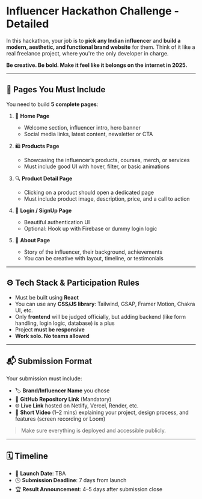 # Influencer Hackathon Challenge - Detailed

In this hackathon, your job is to **pick any Indian influencer** and **build a modern, aesthetic, and functional brand website** for them. Think of it like a real freelance project, where you're the only developer in charge.

**Be creative. Be bold. Make it feel like it belongs on the internet in 2025.**

---

## 📄 Pages You Must Include

You need to build **5 complete pages**:

1. 🏡 **Home Page**
   - Welcome section, influencer intro, hero banner
   - Social media links, latest content, newsletter or CTA

2. 🛍️ **Products Page**
   - Showcasing the influencer’s products, courses, merch, or services
   - Must include good UI with hover, filter, or basic animations

3. 🔍 **Product Detail Page**
   - Clicking on a product should open a dedicated page
   - Must include product image, description, price, and a call to action

4. 🔐 **Login / SignUp Page**
   - Beautiful authentication UI
   - Optional: Hook up with Firebase or dummy login logic

5. 👤 **About Page**
   - Story of the influencer, their background, achievements
   - You can be creative with layout, timeline, or testimonials

---

## ⚙️ Tech Stack & Participation Rules

- Must be built using **React**
- You can use any **CSS/JS library**: Tailwind, GSAP, Framer Motion, Chakra UI, etc.
- Only **frontend** will be judged officially, but adding backend (like form handling, login logic, database) is a plus
- Project **must be responsive**
- **Work solo. No teams allowed**

---

## 📬 Submission Format

Your submission must include:

- 🏷️ **Brand/Influencer Name** you chose
- 🔗 **GitHub Repository Link** (Mandatory)
- 🌐 **Live Link** hosted on Netlify, Vercel, Render, etc.
- 🎥 **Short Video** (1–2 mins) explaining your project, design process, and features (screen recording or Loom)

> Make sure everything is deployed and accessible publicly.

---

## 🗓️ Timeline

- 🚀 **Launch Date**: TBA
- 🕒 **Submission Deadline**: 7 days from launch
- 🏆 **Result Announcement**: 4–5 days after submission close
